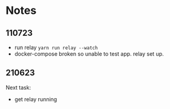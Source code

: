 # Notes

## 110723
- run relay `yarn run relay --watch`
- docker-compose broken so unable to test app. relay set up.

## 210623
Next task:
- get relay running